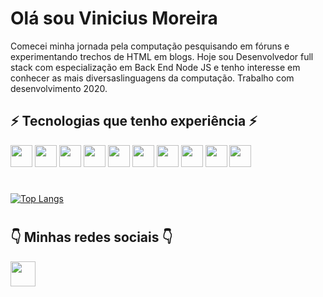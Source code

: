 # Olá sou Vinicius Moreira

Comecei minha jornada pela computação pesquisando em fóruns e experimentando trechos de HTML em blogs. Hoje sou Desenvolvedor full stack com especialização em Back End Node JS e tenho interesse em conhecer as mais diversaslinguagens da computação. Trabalho com desenvolvimento 2020.
## ⚡ Tecnologias que tenho experiência ⚡

<a><img height= "35" src= "https://img.shields.io/badge/JavaScript-F7DF1E?style=for-the-badge&logo=javascript&logoColor=black"></a>
<a><img height= "35" src= "https://img.shields.io/badge/Node.js-339933?style=for-the-badge&logo=nodedotjs&logoColor=white"></a>
<a><img height= "35" src= "https://img.shields.io/badge/Git-F05032?style=for-the-badge&logo=git&logoColor=white"></a>
<a><img height= "35" src= "https://img.shields.io/badge/TypeScript-007ACC?style=for-the-badge&logo=typescript&logoColor=white"></a>
<a><img height= "35" src= "https://img.shields.io/badge/Express.js-404D59?style=for-the-badge"></a>
<a><img height= "35" src= "https://img.shields.io/badge/React-20232A?style=for-the-badge&logo=react&logoColor=61DAFB"></a>
<a><img height= "35" src= "https://img.shields.io/badge/MySQL-00000F?style=for-the-badge&logo=mysql&logoColor=white"></a>
<a><img height= "35" src= "https://img.shields.io/badge/Microsoft_Azure-0089D6?style=for-the-badge&logo=microsoft-azure&logoColor=white"></a>
<a><img height= "35" src= "https://img.shields.io/badge/MongoDB-4EA94B?style=for-the-badge&logo=mongodb&logoColor=white"></a>
<a><img height= "35" src= "https://img.shields.io/badge/Firebase-20232A?style=for-the-badge&logo=firebase&logoColor=yellow"></a>

#

[![Top Langs](https://github-readme-stats.vercel.app/api/top-langs/?username=viniciuscm97&hide=javascript,pascal&layout=compact&theme=dark)](https://github.com/viniciuscm97/github-readme-stats)

#

## 👇 Minhas redes sociais 👇
<a href="https://www.linkedin.com/in/vinicius-castro-moreira-86732215b/"><img height="40" src="https://img.shields.io/badge/LinkedIn-0077B5?style=for-the-badge&logo=linkedin&logoColor=white"></a>


<!--
**viniciuscm97/viniciuscm97** is a ✨ _special_ ✨ repository because its `README.md` (this file) appears on your GitHub profile.

Here are some ideas to get you started:

- 🔭 I’m currently working on ...
- 🌱 I’m currently learning ...
- 👯 I’m looking to collaborate on ...
- 🤔 I’m looking for help with ...
- 💬 Ask me about ...
- 📫 How to reach me: ...
- 😄 Pronouns: ...
- ⚡ Fun fact: ...
-->
